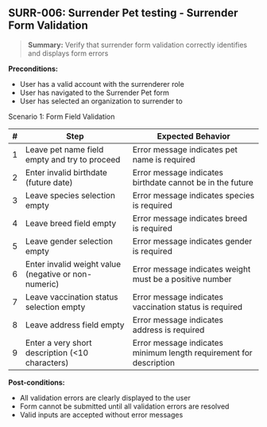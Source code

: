 ## **SURR-006:** Surrender Pet testing - Surrender Form Validation  

> **Summary:** Verify that surrender form validation correctly identifies and displays form errors  <br>

**Preconditions:** 
- User has a valid account with the surrenderer role
- User has navigated to the Surrender Pet form
- User has selected an organization to surrender to

Scenario 1: Form Field Validation

 | # | Step | Expected Behavior | 
 |---|------|-------------------| 
 | 1 | Leave pet name field empty and try to proceed | Error message indicates pet name is required |
 | 2 | Enter invalid birthdate (future date) | Error message indicates birthdate cannot be in the future |
 | 3 | Leave species selection empty | Error message indicates species is required |
 | 4 | Leave breed field empty | Error message indicates breed is required |
 | 5 | Leave gender selection empty | Error message indicates gender is required |
 | 6 | Enter invalid weight value (negative or non-numeric) | Error message indicates weight must be a positive number |
 | 7 | Leave vaccination status selection empty | Error message indicates vaccination status is required |
 | 8 | Leave address field empty | Error message indicates address is required |
 | 9 | Enter a very short description (<10 characters) | Error message indicates minimum length requirement for description |

**Post-conditions:**  
- All validation errors are clearly displayed to the user
- Form cannot be submitted until all validation errors are resolved
- Valid inputs are accepted without error messages